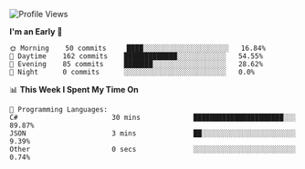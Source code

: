 <!--START_SECTION:waka-->
![Profile Views](http://img.shields.io/badge/Profile%20Views-16-blue)

**I'm an Early 🐤** 

```text
🌞 Morning    50 commits     ████░░░░░░░░░░░░░░░░░░░░░   16.84% 
🌆 Daytime    162 commits    █████████████░░░░░░░░░░░░   54.55% 
🌃 Evening    85 commits     ███████░░░░░░░░░░░░░░░░░░   28.62% 
🌙 Night      0 commits      ░░░░░░░░░░░░░░░░░░░░░░░░░   0.0%

```


📊 **This Week I Spent My Time On** 

```text
💬 Programming Languages: 
C#                       30 mins             ██████████████████████░░░   89.87% 
JSON                     3 mins              ██░░░░░░░░░░░░░░░░░░░░░░░   9.39% 
Other                    0 secs              ░░░░░░░░░░░░░░░░░░░░░░░░░   0.74%

```


<!--END_SECTION:waka-->
